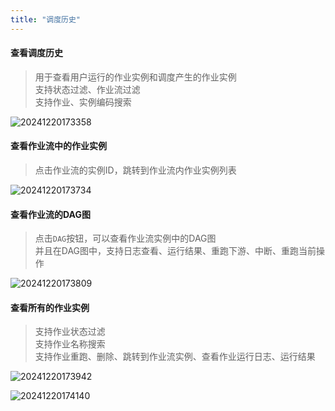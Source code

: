 ```yaml
---
title: "调度历史"
---
```


#### 查看调度历史

> 用于查看用户运行的作业实例和调度产生的作业实例   
> 支持状态过滤、作业流过滤   
> 支持作业、实例编码搜索

![20241220173358](https://img.isxcode.com/picgo/20241220173358.png)

#### 查看作业流中的作业实例

> 点击作业流的实例ID，跳转到作业流内作业实例列表  

![20241220173734](https://img.isxcode.com/picgo/20241220173734.png)

#### 查看作业流的DAG图

> 点击`DAG`按钮，可以查看作业流实例中的DAG图   
> 并且在DAG图中，支持日志查看、运行结果、重跑下游、中断、重跑当前操作

![20241220173809](https://img.isxcode.com/picgo/20241220173809.png)

#### 查看所有的作业实例
 
> 支持作业状态过滤   
> 支持作业名称搜索   
> 支持作业重跑、删除、跳转到作业流实例、查看作业运行日志、运行结果

![20241220173942](https://img.isxcode.com/picgo/20241220173942.png)

![20241220174140](https://img.isxcode.com/picgo/20241220174140.png)